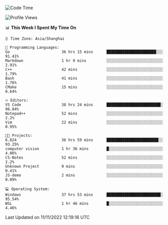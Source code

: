 <!--START_SECTION:waka-->
![Code Time](http://img.shields.io/badge/Code%20Time-329%20hrs%2023%20mins-blue)

![Profile Views](http://img.shields.io/badge/Profile%20Views-2-blue)

📊 **This Week I Spent My Time On** 

```text
⌚︎ Time Zone: Asia/Shanghai

💬 Programming Languages: 
Go                       36 hrs 15 mins      ██████████████████████░░░   91.41% 
Markdown                 1 hr 9 mins         ░░░░░░░░░░░░░░░░░░░░░░░░░   2.91% 
C++                      42 mins             ░░░░░░░░░░░░░░░░░░░░░░░░░   1.79% 
Bash                     41 mins             ░░░░░░░░░░░░░░░░░░░░░░░░░   1.76% 
CMake                    15 mins             ░░░░░░░░░░░░░░░░░░░░░░░░░   0.64%

🔥 Editors: 
VS Code                  38 hrs 24 mins      ████████████████████████░   96.84% 
Notepad++                52 mins             ░░░░░░░░░░░░░░░░░░░░░░░░░   2.2% 
Vim                      22 mins             ░░░░░░░░░░░░░░░░░░░░░░░░░   0.95%

🐱‍💻 Projects: 
6.824                    36 hrs 59 mins      ███████████████████████░░   93.25% 
computer vision          1 hr 36 mins        █░░░░░░░░░░░░░░░░░░░░░░░░   4.06% 
CS-Notes                 52 mins             ░░░░░░░░░░░░░░░░░░░░░░░░░   2.2% 
Unknown Project          9 mins              ░░░░░░░░░░░░░░░░░░░░░░░░░   0.41% 
JS-demo                  2 mins              ░░░░░░░░░░░░░░░░░░░░░░░░░   0.09%

💻 Operating System: 
Windows                  37 hrs 53 mins      ████████████████████████░   95.54% 
WSL                      1 hr 46 mins        █░░░░░░░░░░░░░░░░░░░░░░░░   4.46%

```


 Last Updated on 11/11/2022 12:19:16 UTC
<!--END_SECTION:waka-->